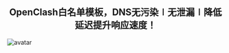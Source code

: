 <div align="center">
<h2>OpenClash白名单模板，DNS无污染∣无泄漏∣降低延迟提升响应速度！</h2>
</div>

![avatar](https://github.com/TraderWukong/demo/blob/main/jpg/OpenClash.jpeg)
